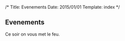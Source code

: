 /*
Title: Evenements
Date: 2015/01/01
Template: index
*/

## Evenements

Ce soir on vous met le feu.
